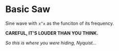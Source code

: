 # Basic Saw

Sine wave with `x^x` as the funciton of its frequency.

**CAREFUL, IT'S LOUDER THAN YOU THINK.**

*So this is where you were hiding, Nyquist...*
